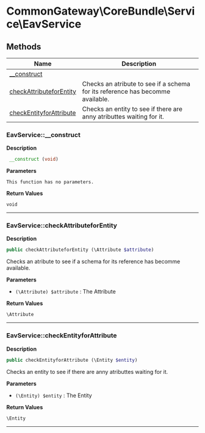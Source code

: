 # CommonGateway\CoreBundle\Service\EavService  







## Methods

| Name | Description |
|------|-------------|
|[__construct](#eavservice__construct)||
|[checkAttributeforEntity](#eavservicecheckattributeforentity)|Checks an atribute to see if a schema for its reference has becomme available.|
|[checkEntityforAttribute](#eavservicecheckentityforattribute)|Checks an entity to see if there are anny atributtes waiting for it.|




### EavService::__construct  

**Description**

```php
 __construct (void)
```

 

 

**Parameters**

`This function has no parameters.`

**Return Values**

`void`


<hr />


### EavService::checkAttributeforEntity  

**Description**

```php
public checkAttributeforEntity (\Attribute $attribute)
```

Checks an atribute to see if a schema for its reference has becomme available. 

 

**Parameters**

* `(\Attribute) $attribute`
: The Attribute  

**Return Values**

`\Attribute`




<hr />


### EavService::checkEntityforAttribute  

**Description**

```php
public checkEntityforAttribute (\Entity $entity)
```

Checks an entity to see if there are anny atributtes waiting for it. 

 

**Parameters**

* `(\Entity) $entity`
: The Entity  

**Return Values**

`\Entity`




<hr />

